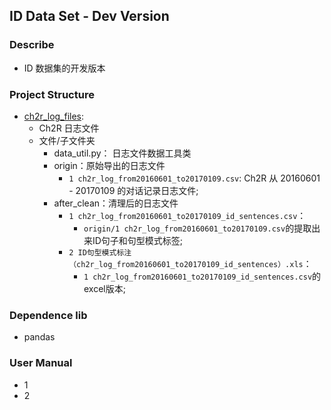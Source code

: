 ## ID Data Set - Dev Version
### Describe
- ID 数据集的开发版本

### Project Structure
- [ch2r_log_files](https://github.com/JDwangmo/ch2r_dataset/tree/master/id_dataset/dev_vesion/ch2r_log_files):
    - Ch2R 日志文件
    - 文件/子文件夹
        - data_util.py： 日志文件数据工具类  
        - origin：原始导出的日志文件
            - `1 ch2r_log_from20160601_to20170109.csv`: Ch2R 从 20160601 - 20170109 的对话记录日志文件;
        - after_clean：清理后的日志文件
            - `1 ch2r_log_from20160601_to20170109_id_sentences.csv`：
                - `origin/1 ch2r_log_from20160601_to20170109.csv`的提取出来ID句子和句型模式标签;
            - `2 ID句型模式标注（ch2r_log_from20160601_to20170109_id_sentences）.xls`：
                - `1 ch2r_log_from20160601_to20170109_id_sentences.csv`的excel版本;
### Dependence lib
- pandas

### User Manual
- 1 
- 2 